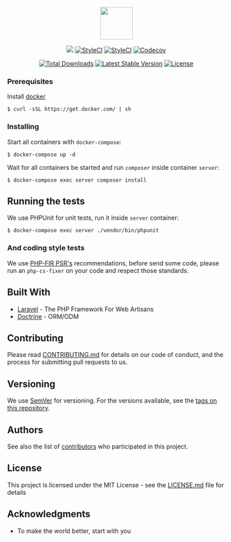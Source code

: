 <p align="center"><img width="75px" src="https://cdn.rawgit.com/Bludata/base/e6da2a03/logo.png"></p>

<p align="center">
<a href="https://travis-ci.org/laravel/framework"><img src="https://travis-ci.org/Bludata/base.svg?branch=master"></a>
<a href="https://styleci.io/repos/102138603"><img src="https://styleci.io/repos/102138603/shield?branch=master" alt="StyleCI"></a>
<a href="https://styleci.io/repos/102138603"><img src="https://scrutinizer-ci.com/g/Bludata/base/badges/quality-score.png?b=master" alt="StyleCI"></a>
<a href="https://codecov.io/gh/bludata/base"><img src="https://codecov.io/gh/bludata/base/branch/master/graph/badge.svg" alt="Codecov" /></a>
</p>
<p align="center">
<a href="https://packagist.org/packages/bludata/base"><img src="https://poser.pugx.org/bludata/base/d/total.svg" alt="Total Downloads"></a>
<a href="https://packagist.org/packages/bludata/base"><img src="https://poser.pugx.org/bludata/base/v/stable.svg" alt="Latest Stable Version"></a>
<a href="https://packagist.org/packages/bludata/base"><img src="https://poser.pugx.org/bludata/base/license.svg" alt="License"></a>
</p>

### Prerequisites

Install [docker](https://docker.com)

```
$ curl -sSL https://get.docker.com/ | sh
```

### Installing

Start all containers with `docker-compose`:

```
$ docker-compose up -d
```

Wait for all containers be started and run `composer` inside container `server`:

```
$ docker-compose exec server composer install
```

## Running the tests

We use PHPUnit for unit tests, run it inside `server` container:

```
$ docker-compose exec server ./vendor/bin/phpunit
```
### And coding style tests

We use [PHP-FIR PSR's](http://www.php-fig.org/) recommendations, before send some code, please run an `php-cs-fixer` on your code and respect those standards.

## Built With

* [Laravel](https://www.laravel.com/docs/) - The PHP Framework For Web Artisans
* [Doctrine](http://www.doctrine-project.org/) - ORM/ODM

## Contributing

Please read [CONTRIBUTING.md](https://gist.github.com/PurpleBooth/b24679402957c63ec426) for details on our code of conduct, and the process for submitting pull requests to us.

## Versioning

We use [SemVer](http://semver.org/) for versioning. For the versions available, see the [tags on this repository](https://github.com/your/project/tags). 

## Authors

See also the list of [contributors](https://github.com/bludata/base/contributors) who participated in this project.

## License

This project is licensed under the MIT License - see the [LICENSE.md](LICENSE.md) file for details

## Acknowledgments

* To make the world better, start with you
